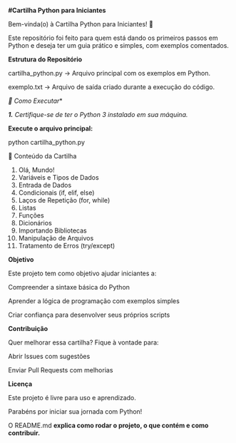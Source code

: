 **#Cartilha Python para Iniciantes**

Bem-vinda(o) à Cartilha Python para Iniciantes! 🎉

Este repositório foi feito para quem está dando os primeiros passos em Python e deseja ter um guia prático e simples, com exemplos comentados.


**Estrutura do Repositório**

cartilha_python.py → Arquivo principal com os exemplos em Python.

exemplo.txt → Arquivo de saída criado durante a execução do código.

*🚀 Como Executar**

_**1.** Certifique-se de ter o Python 3 instalado em sua máquina._

**Execute o arquivo principal:**

python cartilha_python.py

📖 Conteúdo da Cartilha

1. Olá, Mundo!
2. Variáveis e Tipos de Dados
3. Entrada de Dados
4. Condicionais (if, elif, else)
5. Laços de Repetição (for, while)
6. Listas
7. Funções
8. Dicionários
9. Importando Bibliotecas
10. Manipulação de Arquivos
11. Tratamento de Erros (try/except)


**Objetivo**

Este projeto tem como objetivo ajudar iniciantes a:

Compreender a sintaxe básica do Python

Aprender a lógica de programação com exemplos simples

Criar confiança para desenvolver seus próprios scripts

**Contribuição**

Quer melhorar essa cartilha? Fique à vontade para:

Abrir Issues com sugestões

Enviar Pull Requests com melhorias

**Licença**

Este projeto é livre para uso e aprendizado. 

Parabéns por iniciar sua jornada com Python!

O README.md **explica como rodar o projeto, o que contém e como contribuir.**


